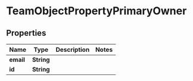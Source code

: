 

# TeamObjectPropertyPrimaryOwner


## Properties

| Name | Type | Description | Notes |
|------------ | ------------- | ------------- | -------------|
|**email** | **String** |  |  |
|**id** | **String** |  |  |



